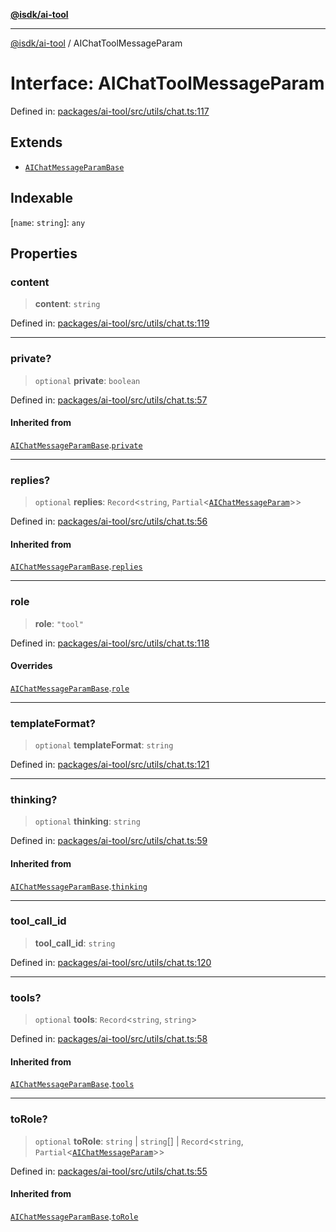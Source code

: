 [**@isdk/ai-tool**](../README.md)

***

[@isdk/ai-tool](../globals.md) / AIChatToolMessageParam

# Interface: AIChatToolMessageParam

Defined in: [packages/ai-tool/src/utils/chat.ts:117](https://github.com/isdk/ai-tool.js/blob/79d5773fa454dc7789b1291b1ebd73e4c1b93154/src/utils/chat.ts#L117)

## Extends

- [`AIChatMessageParamBase`](AIChatMessageParamBase.md)

## Indexable

\[`name`: `string`\]: `any`

## Properties

### content

> **content**: `string`

Defined in: [packages/ai-tool/src/utils/chat.ts:119](https://github.com/isdk/ai-tool.js/blob/79d5773fa454dc7789b1291b1ebd73e4c1b93154/src/utils/chat.ts#L119)

***

### private?

> `optional` **private**: `boolean`

Defined in: [packages/ai-tool/src/utils/chat.ts:57](https://github.com/isdk/ai-tool.js/blob/79d5773fa454dc7789b1291b1ebd73e4c1b93154/src/utils/chat.ts#L57)

#### Inherited from

[`AIChatMessageParamBase`](AIChatMessageParamBase.md).[`private`](AIChatMessageParamBase.md#private)

***

### replies?

> `optional` **replies**: `Record`\<`string`, `Partial`\<[`AIChatMessageParam`](../type-aliases/AIChatMessageParam.md)\>\>

Defined in: [packages/ai-tool/src/utils/chat.ts:56](https://github.com/isdk/ai-tool.js/blob/79d5773fa454dc7789b1291b1ebd73e4c1b93154/src/utils/chat.ts#L56)

#### Inherited from

[`AIChatMessageParamBase`](AIChatMessageParamBase.md).[`replies`](AIChatMessageParamBase.md#replies)

***

### role

> **role**: `"tool"`

Defined in: [packages/ai-tool/src/utils/chat.ts:118](https://github.com/isdk/ai-tool.js/blob/79d5773fa454dc7789b1291b1ebd73e4c1b93154/src/utils/chat.ts#L118)

#### Overrides

[`AIChatMessageParamBase`](AIChatMessageParamBase.md).[`role`](AIChatMessageParamBase.md#role)

***

### templateFormat?

> `optional` **templateFormat**: `string`

Defined in: [packages/ai-tool/src/utils/chat.ts:121](https://github.com/isdk/ai-tool.js/blob/79d5773fa454dc7789b1291b1ebd73e4c1b93154/src/utils/chat.ts#L121)

***

### thinking?

> `optional` **thinking**: `string`

Defined in: [packages/ai-tool/src/utils/chat.ts:59](https://github.com/isdk/ai-tool.js/blob/79d5773fa454dc7789b1291b1ebd73e4c1b93154/src/utils/chat.ts#L59)

#### Inherited from

[`AIChatMessageParamBase`](AIChatMessageParamBase.md).[`thinking`](AIChatMessageParamBase.md#thinking)

***

### tool\_call\_id

> **tool\_call\_id**: `string`

Defined in: [packages/ai-tool/src/utils/chat.ts:120](https://github.com/isdk/ai-tool.js/blob/79d5773fa454dc7789b1291b1ebd73e4c1b93154/src/utils/chat.ts#L120)

***

### tools?

> `optional` **tools**: `Record`\<`string`, `string`\>

Defined in: [packages/ai-tool/src/utils/chat.ts:58](https://github.com/isdk/ai-tool.js/blob/79d5773fa454dc7789b1291b1ebd73e4c1b93154/src/utils/chat.ts#L58)

#### Inherited from

[`AIChatMessageParamBase`](AIChatMessageParamBase.md).[`tools`](AIChatMessageParamBase.md#tools)

***

### toRole?

> `optional` **toRole**: `string` \| `string`[] \| `Record`\<`string`, `Partial`\<[`AIChatMessageParam`](../type-aliases/AIChatMessageParam.md)\>\>

Defined in: [packages/ai-tool/src/utils/chat.ts:55](https://github.com/isdk/ai-tool.js/blob/79d5773fa454dc7789b1291b1ebd73e4c1b93154/src/utils/chat.ts#L55)

#### Inherited from

[`AIChatMessageParamBase`](AIChatMessageParamBase.md).[`toRole`](AIChatMessageParamBase.md#torole)
